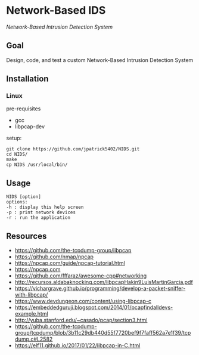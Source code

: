 # Network-Based IDS
_Network-Based Intrusion Detection System_

## Goal
Design, code, and test a custom Network-Based Intrusion Detection System

## Installation
### Linux
pre-requisites
- gcc
- libpcap-dev


setup:
```
git clone https://github.com/jpatrick5402/NIDS.git
cd NIDS/
make
cp NIDS /usr/local/bin/
```


## Usage
```
NIDS [option]
options:
-h : display this help screen
-p : print network devices
-r : run the application
```


## Resources
- https://github.com/the-tcpdump-group/libpcap
- https://github.com/nmap/npcap
- https://npcap.com/guide/npcap-tutorial.html
- https://npcap.com
- https://github.com/fffaraz/awesome-cpp#networking
- http://recursos.aldabaknocking.com/libpcapHakin9LuisMartinGarcia.pdf
- https://vichargrave.github.io/programming/develop-a-packet-sniffer-with-libpcap/
- https://www.devdungeon.com/content/using-libpcap-c
- https://embeddedguruji.blogspot.com/2014/01/pcapfindalldevs-example.html
- http://yuba.stanford.edu/~casado/pcap/section3.html
- https://github.com/the-tcpdump-group/tcpdump/blob/3b11c29db440d55f7720bef9f7faff562a7e1f39/tcpdump.c#L2582
- https://elf11.github.io/2017/01/22/libpcap-in-C.html
